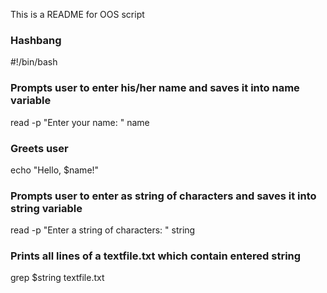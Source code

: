 This is a README for OOS script

###  Hashbang
#!/bin/bash

### Prompts user to enter his/her name and saves it into name variable
read -p "Enter your name: " name

### Greets user
echo "Hello, $name!"

### Prompts user to enter as string of characters and saves it into string variable
read -p "Enter a string of characters: " string

### Prints all lines of a textfile.txt which contain entered string
grep $string textfile.txt
